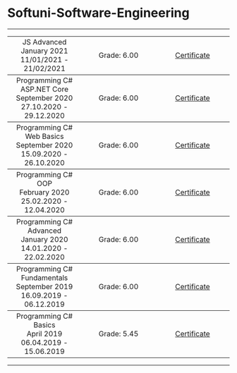 
# Softuni-Software-Engineering


<hr>
<table border="0" width="100%" cellspacing="1" cellpadding="3" align="center">           
              <!-- JS Advanced-->
<tbody>
<tr>
<td align="center" width="33%">JS Advanced<br>January 2021<br> 11/01/2021 - 21/02/2021 </td>
<td align="center" width="33%"> Grade: 6.00 </td >
<td align="center" width="33%"><p><a title="JS Advanced" href="https://softuni.bg/certificates/details/98438/132880d5" target="_blank">Certificate</a></p></td -->   
</tr>
</tbody>
             <!-- C# ASP.Net Core-->
<tbody>
<tr>
<td align="center" width="33%">Programming C# ASP.NET Core <br> September 2020   <br> 27.10.2020 - 29.12.2020 </td>
<td align="center" width="33%"> Grade: 6.00 </td >
<td align="center" width="33%"><p><a title="C# ASP.Net Core" href="https://softuni.bg/certificates/details/96103/5bb015b5" target="_blank">Certificate</a></p></td -->   
</tr>
</tbody>
      <!-- C# Web Basics-->
<tbody>
<tr>
<td align="center" width="33%">Programming C# Web Basics <br> September 2020 <br> 15.09.2020 - 26.10.2020 </td>
<td align="center" width="33%"> Grade: 6.00 </td >
<td align="center" width="33%"><p><a title="C# Web Basics" href="https://softuni.bg/certificates/details/91002/4d53e048" target="_blank">Certificate</a></p></td -->   
</tr>
</tbody>
  <!-- Programming OOP-->
<tbody>
<tr>
<td align="center" width="33%">Programming C# OOP <br> February 2020 <br> 25.02.2020 - 12.04.2020</td>
<td align="center" width="33%"> Grade: 6.00</td>
<td align="center" width="33%"><p><a title="Programming C# OOP " href="https://softuni.bg/certificates/details/79055/7e2ce54e" target="_blank">Certificate</a></p></td>   
</tr>
</tbody>
<!-- Programming Advanced-->
<tbody>
<tr>
<td align="center" width="33%">Programming C# Advanced <br>  January 2020 <br> 14.01.2020 - 22.02.2020</td>
<td align="center" width="33%"> Grade: 6.00</td>
<td align="center" width="33%"><p><a title="Programming C# Advanced " href="https://softuni.bg/certificates/details/77421/a8235780" target="_blank">Certificate</a></p></td>   
</tr>
</tbody>
<!-- Programming Fundamentals-->
<tbody>
<tr>
<td align="center" width="33%">Programming C# Fundamentals <br>  September 2019 <br> 16.09.2019 - 06.12.2019</td>
<td align="center" width="33%"> Grade: 6.00</td>
<td align="center" width="33%"><p><a title="Programming C# Fundamentals" href="https://softuni.bg/certificates/details/74557/69b63d21" target="_blank">Certificate</a></p></td>   
</tr>
</tbody>
<!--Programming Basics-->
<tbody>
<tr>
<td align="center" width="33%">Programming C# Basics <br>  April 2019 <br> 06.04.2019 - 15.06.2019</td>
<td align="center" width="33%"> Grade: 5.45</td>
<td align="center" width="33%"><p><a title="Programming C# Basics" href="https://softuni.bg/certificates/details/67443/ef10b5a9" target="_blank">Certificate</a></p></td>
        </tr>
        </tbody>
</table>

<hr />

